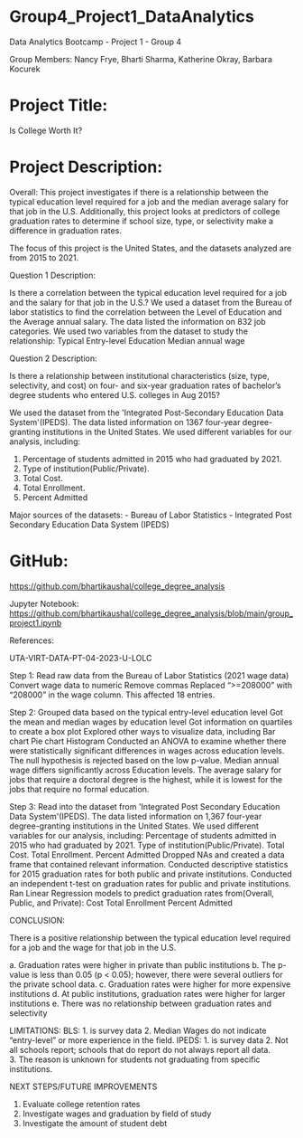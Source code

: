 
# Group4_Project1_DataAnalytics
Data Analytics Bootcamp - Project 1 - Group 4

Group Members: Nancy Frye, Bharti Sharma, Katherine Okray, Barbara Kocurek

# Project Title:
Is College Worth It? 

# Project Description:

Overall: 
This project investigates if there is a relationship between the typical education level required for a job and the median average salary for that job in the U.S. Additionally, this project looks at predictors of college graduation rates to determine if school size, type, or selectivity make a difference in graduation rates.

The focus of this project is the United States, and the datasets analyzed are from 2015 to 2021. 

Question 1 Description:


Is there a correlation between the typical education level required for a job and the salary for that job in the U.S.?
We used a dataset from the Bureau of labor statistics to find the correlation between the Level of Education and the Average annual salary. The data listed the information on 832 job categories. We used two variables from the dataset to study the relationship:
Typical Entry-level Education
Median annual wage

Question 2 Description: 

Is there a relationship between institutional characteristics (size, type, selectivity, and cost) on four- and six-year graduation rates of bachelor’s degree students who entered U.S. colleges in Aug 2015?

We used the dataset from the 'Integrated Post-Secondary Education Data System'(IPEDS). The data listed information on 1367 four-year degree-granting institutions in the United States. We used different variables for our analysis, including:

1. Percentage of students admitted in 2015 who had graduated by 2021.
2. Type of institution(Public/Private).
3. Total Cost.
4. Total Enrollment.
5. Percent Admitted



Major sources of the datasets:
     - Bureau of Labor Statistics
     - Integrated Post Secondary Education Data System (IPEDS)
     

# GitHub:
https://github.com/bhartikaushal/college_degree_analysis

Jupyter Notebook: https://github.com/bhartikaushal/college_degree_analysis/blob/main/group_project1.ipynb


References:

UTA-VIRT-DATA-PT-04-2023-U-LOLC


Step 1:
Read raw data from the Bureau of Labor Statistics (2021 wage data)
Convert wage data to numeric 
Remove commas
Replaced “>=208000” with “208000” in the wage column. This affected 18 entries. 

Step 2:
Grouped data based on the typical entry-level education level
Got the mean and median wages by education level
Got information on quartiles to create a box plot
Explored other ways to visualize data, including
Bar chart
Pie chart 
Histogram
Conducted an ANOVA to examine whether there were statistically significant differences in wages across education levels.  The null hypothesis is rejected based on the low p-value. Median annual wage differs significantly across Education levels. The average salary for jobs that require a doctoral degree is the highest, while it is lowest for the jobs that require no formal education.

Step 3: 
Read into  the dataset from 'Integrated Post Secondary Education Data System'(IPEDS).
The data listed information on 1,367 four-year degree-granting institutions in the United States. We used different variables for our analysis, including:
 Percentage of students admitted in 2015 who had graduated by 2021.
Type of institution(Public/Private).
Total Cost.
Total Enrollment.
Percent Admitted
Dropped NAs and created a data frame that contained relevant information. 
Conducted descriptive statistics for 2015 graduation rates for both public and private institutions. 
Conducted an independent t-test on  graduation rates for public and private institutions. 
Ran Linear Regression models to predict graduation rates from(Overall, Public, and Private): 
Cost 
Total Enrollment
Percent Admitted  

CONCLUSION:

There is a positive relationship between the typical education level required for a job and the wage for that job in the U.S. 

a. Graduation rates were higher in private than public institutions 
b. The p-value is less than 0.05 (p < 0.05); however, there were several outliers for the private school data.
c. Graduation rates were higher for more expensive institutions
d. At public institutions, graduation rates were higher for larger institutions
e. There was no relationship between graduation rates and selectivity


LIMITATIONS:
     BLS: 
     1. is survey data 
     2. Median Wages do not indicate “entry-level” or more experience in the field.
     IPEDS:
     1. is survey data 
     2. Not all schools report; schools that do report do not always report all data.  
     3. The reason is unknown for students not graduating from specific institutions.

NEXT STEPS/FUTURE IMPROVEMENTS
1. Evaluate college retention rates
2. Investigate wages and graduation by field of study 
3. Investigate the amount of student debt



